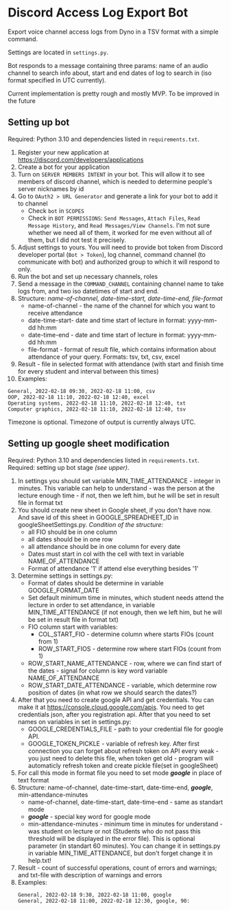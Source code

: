 # Discord Access Log Export Bot

Export voice channel access logs from Dyno in a TSV format with a simple command.

Settings are located in `settings.py`.

Bot responds to a message containing three params: name of an audio channel to search info about, start and end dates
of log to search in (iso format specified in UTC currently).

Current implementation is pretty rough and mostly MVP. To be improved in the future

## Setting up bot

Required: Python 3.10 and dependencies listed in `requirements.txt`.

1. Register your new application at https://discord.com/developers/applications
2. Create a bot for your application
3. Turn on `SERVER MEMBERS INTENT` in your bot. This will allow it to see members of discord channel, which is needed
   to determine people's server nicknames by id
4. Go to `OAuth2 > URL Generator` and generate a link for your bot to add it to channel
   * Check `bot` in `SCOPES`
   * Check in `BOT PERMISSIONS`: `Send Messages`, `Attach Files`, `Read Message History`, and `Read Messages/View Channels`.
   I'm not sure whether we need all of them, it worked for me even without all of them, but I did not test it precisely.
5. Adjust settings to yours. You will need to provide bot token from Discord developer portal (`Bot > Token`), log channel,
   command channel (to communicate with bot) and authorized group to which it will respond to only.
6. Run the bot and set up necessary channels, roles
7. Send a message in the `COMMAND_CHANNEL` containing channel name to take logs from, and two iso datetimes of start and end.
8. Structure: <i>name-of-channel, date-time-start, date-time-end, file-format</i>
   * name-of-channel - the name of the channel for which you want to receive attendance
   * date-time-start- date and time start of lecture in format: yyyy-mm-dd hh:mm
   * date-time-end - date and time start of lecture in format: yyyy-mm-dd hh:mm
   * file-format - format of result file, which contains information about attendance of your query. Formats: tsv, txt, csv, excel
9. Result - file in selected format with attendance (with start and finish time for every student and interval between this times)
10. Examples:
   ```
   General, 2022-02-18 09:30, 2022-02-18 11:00, csv
   OOP, 2022-02-18 11:10, 2022-02-18 12:40, excel
   Operating systems, 2022-02-18 11:10, 2022-02-18 12:40, txt
   Computer graphics, 2022-02-18 11:10, 2022-02-18 12:40, tsv
   ```
   Timezone is optional. Timezone of output is currently always UTC.

## Setting up google sheet modification

Required: Python 3.10 and dependencies listed in `requirements.txt`.
Required: setting up bot stage <i>(see upper)</i>.

1. In settings you should set variable MIN_TIME_ATTENDANCE - integer in minutes. This variable can help to understand - was the person at the lecture enough time - if not, then we left him, but he will be set in result file in format txt
2. You should create new sheet in Google sheet, if you don't have now. And save id of this sheet in GOOGLE_SPREADHEET_ID in googleSheetSettings.py. 
<i>Condition of the structure:</i>
   + all FIO should be in one column
   + all dates should be in one row
   + all attendance should be in one column for every date
   + Dates must start in col with the cell with text in variable NAME_OF_ATTENDANCE 
   + Format of attendance '1' if attend else everything besides '1'
2. Determine settings in settings.py:
   + Format of dates should be determine in variable GOOGLE_FORMAT_DATE
   + Set default minimum time in minutes, which student needs attend the lecture in order to set attendance, in variable MIN_TIME_ATTENDANCE (if not enough, then we left him, but he will be set in result file in format txt)
   + FIO column start with variables:
      * COL_START_FIO - determine column where starts FIOs (count from 1)
      * ROW_START_FIOS - determine row where start FIOs (count from 1)
   + ROW_START_NAME_ATTENDANCE - row, where we can find start of the dates - signal for column is key word variable NAME_OF_ATTENDANCE
   + ROW_START_DATE_ATTENDANCE - variable, which determine row position of dates (in what row we should search the dates?)
4. After that you need to create google API and get credentials. You can make it at https://console.cloud.google.com/apis. You need to get credentials json, after you registration api. After that you need to set names on variables in set in settings.py:
   + GOOGLE_CREDENTIALS_FILE - path to your credential file for google API.
   + GOOGLE_TOKEN_PICKLE - variable of refresh key. After first connection you can forget about refresh token on API every weak - you just need to delete this file, when token get old - program will automaticly refresh token and create pickle file(set in googleSheet)
5. For call this mode in format file you need to set mode <i><b>google</b></i> in place of text format
6. Structure: name-of-channel, date-time-start, date-time-end, <i><b>google</b></i>, min-attendance-minutes
   * name-of-channel,  date-time-start, date-time-end - same as standart mode
   * <i><b>google</b></i> - special key word for google mode
   * min-attendance-minutes - minimum time in minutes for understand - was student on lecture or not (Students who do not pass this threshold will be displayed in the error file). This is optional parameter (in standart 60 minutes). You can change it in settings.py in variable MIN_TIME_ATTENDANCE, but don't forget change it in help.txt!
7. Result - count of successful operations, count of errors and warnings; and txt-file with description of warnings and errors
8. Examples:
   ```
   General, 2022-02-18 9:30, 2022-02-18 11:00, google
   General, 2022-02-18 11:00, 2022-02-18 12:30, google, 90:
   ```
